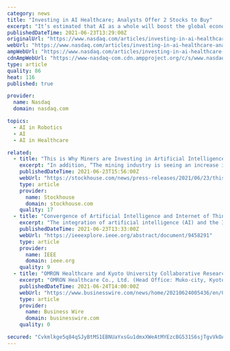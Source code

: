 ```yaml
---
category: news
title: "Investing in AI Healthcare; Analysts Offer 2 Stocks to Buy"
excerpt: "It’s estimated that AI as a whole will boost the global economy by more than $15 trillion by the year 2030, and a significant piece of that will emerge in the healthcare sector. By 2026, the midpoint of that forecast,"
publishedDateTime: 2021-06-23T13:29:00Z
originalUrl: "https://www.nasdaq.com/articles/investing-in-ai-healthcare-analysts-offer-2-stocks-to-buy-2021-06-23"
webUrl: "https://www.nasdaq.com/articles/investing-in-ai-healthcare-analysts-offer-2-stocks-to-buy-2021-06-23"
ampWebUrl: "https://www.nasdaq.com/articles/investing-in-ai-healthcare-analysts-offer-2-stocks-to-buy-2021-06-23?amp"
cdnAmpWebUrl: "https://www-nasdaq-com.cdn.ampproject.org/c/s/www.nasdaq.com/articles/investing-in-ai-healthcare-analysts-offer-2-stocks-to-buy-2021-06-23?amp"
type: article
quality: 86
heat: 116
published: true

provider:
  name: Nasdaq
  domain: nasdaq.com

topics:
  - AI in Robotics
  - AI
  - AI in Healthcare

related:
  - title: "This is Why Miners are Investing in Artificial Intelligence"
    excerpt: "In addition, “The mining industry is seeing an increase in artificial intelligence (AI) investment across several key metrics, according to an analysis of GlobalData data,” as noted by Mining Technology."
    publishedDateTime: 2021-06-23T15:56:00Z
    webUrl: "https://stockhouse.com/news/press-releases/2021/06/23/this-is-why-miners-are-investing-in-artificial-intelligence"
    type: article
    provider:
      name: Stockhouse
      domain: stockhouse.com
    quality: 17
  - title: "Convergence of Artificial Intelligence and Internet of Things in Smart Healthcare: A Case Study of Voice Pathology Detection"
    excerpt: "The integration of artificial intelligence (AI) and the Internet of Things (IoT) has a great prospect in smart healthcare. The advancement of AI in the form of deep learning brought a revolution in automatic classification or detection systems."
    publishedDateTime: 2021-06-23T13:33:00Z
    webUrl: "https://ieeexplore.ieee.org/abstract/document/9458291"
    type: article
    provider:
      name: IEEE
      domain: ieee.org
    quality: 9
  - title: "OMRON Healthcare and Kyoto University Collaborative Research Program “Healthcare Medical AI” to Prevent the Events of Cardiovascular Diseases With AI and Home Measurement Data"
    excerpt: "OMRON Healthcare Co., Ltd. (Head Office: Muko-city, Kyoto, Japan, President & CEO: Isao Ogino) and Kyoto University (Sakyo-ku, Kyoto-city Kyoto, J"
    publishedDateTime: 2021-06-24T14:00:00Z
    webUrl: "https://www.businesswire.com/news/home/20210624005436/en/OMRON-Healthcare-and-Kyoto-University-Collaborative-Research-Program-“Healthcare-Medical-AI”-to-Prevent-the-Events-of-Cardiovascular-Diseases-With-AI-and-Home-Measurement-Data"
    type: article
    provider:
      name: Business Wire
      domain: businesswire.com
    quality: 0

secured: "Cvkmlkge5q84qSJyBtMS1EBNUaYxsGu1dmxXWeAtMYEzcBG531S6sjTgvVkOAnF3dCxauA7gg/fK8x27Tkf00QgiX74cVA8LoZLJz8me709NpOphSKUbAmYxKHWZe6OqQtzlu8sLyE+r7yJB4ngMbfRzJG7GxpWUykMkFZpAav0jX+9Ua5Tha+GhhpH4QhTBGYgxbbted5HLR/2Aw4GvDhVrNL9HDkrsxAWk6/3jM04fZ95KypMPksC+SS4OvTy4xjn2iY2ZAhg5hFCqggD6hfLMJa6dBBRHoSw6J8X1vA0twfZ65DD3o4heUAgwAUXkz7CtkJXgjr3JZoq6V4CL3ppigt4gqzavSt+YrdS1Xoc=;S3S7u0lNfAdZQJbm7j6RHg=="
---
```


